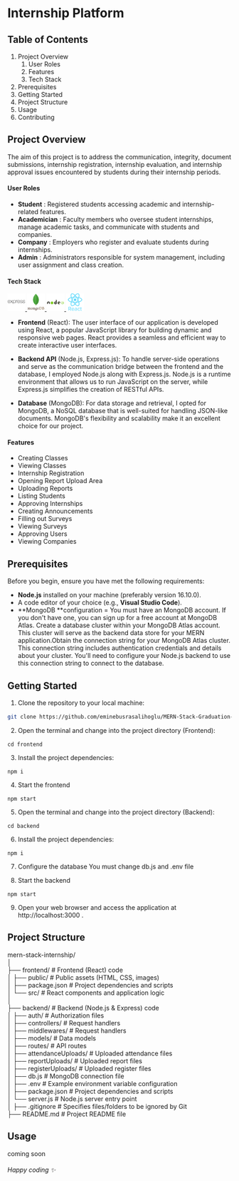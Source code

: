 # Internship Platform 
## Table of Contents
1. Project Overview
    1. User Roles
    2. Features
	3. Tech Stack
2. Prerequisites
3. Getting Started
4. Project Structure
5. Usage
6. Contributing

## Project Overview
The aim of this project is to address the communication, integrity, document submissions, internship registration, internship evaluation, and internship approval issues encountered by students during their internship periods.
#### User Roles
- **Student** : Registered students accessing academic and internship-related features.
- **Academician** : Faculty members who oversee student internships, manage academic tasks, and communicate with students and companies.
- **Company** : Employers who register and evaluate students during internships.
- **Admin** : Administrators responsible for system management, including user assignment and class creation.

#### Tech Stack
<p align="left"> <a href="https://expressjs.com" target="_blank" rel="noreferrer"> <img src="https://raw.githubusercontent.com/devicons/devicon/master/icons/express/express-original-wordmark.svg" alt="express" width="40" height="40"/> </a> <a href="https://www.mongodb.com/" target="_blank" rel="noreferrer"> <img src="https://raw.githubusercontent.com/devicons/devicon/master/icons/mongodb/mongodb-original-wordmark.svg" alt="mongodb" width="40" height="40"/> </a>     <a href="https://nodejs.org" target="_blank" rel="noreferrer"> <img src="https://raw.githubusercontent.com/devicons/devicon/master/icons/nodejs/nodejs-original-wordmark.svg" alt="nodejs" width="40" height="40"/> </a>       <a href="https://reactjs.org/" target="_blank" rel="noreferrer"> <img src="https://raw.githubusercontent.com/devicons/devicon/master/icons/react/react-original-wordmark.svg" alt="react" width="40" height="40"/> </a> </p>

- **Frontend** (React): The user interface of our application is developed using React, a popular JavaScript library for building dynamic and responsive web pages. React provides a seamless and efficient way to create interactive user interfaces.

- **Backend API** (Node.js, Express.js): To handle server-side operations and serve as the communication bridge between the frontend and the database, I employed Node.js along with Express.js. Node.js is a runtime environment that allows us to run JavaScript on the server, while Express.js simplifies the creation of RESTful APIs.

- **Database** (MongoDB): For data storage and retrieval, I opted for MongoDB, a NoSQL database that is well-suited for handling JSON-like documents. MongoDB's flexibility and scalability make it an excellent choice for our project.
#### Features
- Creating Classes
- Viewing Classes
- Internship Registration
- Opening Report Upload Area
- Uploading Reports
- Listing Students
- Approving Internships
- Creating Announcements
- Filling out Surveys
- Viewing Surveys
- Approving Users
- Viewing Companies

## Prerequisites
Before you begin, ensure you have met the following requirements:

- **Node.js** installed on your machine (preferably version 16.10.0).
- A code editor of your choice (e.g., **Visual Studio Code**). 
- **MongoDB **configuration = You must have an MongoDB account. If you don't have one, you can sign up for a free account at MongoDB Atlas. Create a database cluster within your MongoDB Atlas account. This cluster will serve as the backend data store for your MERN application.Obtain the connection string for your MongoDB Atlas cluster. This connection string includes authentication credentials and details about your cluster. You'll need to configure your Node.js backend to use this connection string to connect to the database.

## Getting Started
1.  Clone the repository to your local machine:
```bash
git clone https://github.com/eminebusrasalihoglu/MERN-Stack-Graduation-Project.git
```
2. Open the terminal and change into the project directory (Frontend):
```shell
cd frontend
```
3. Install the project dependencies:
```shell
npm i 
```
4. Start the frontend
```shell
npm start
```
5. Open the terminal and change into the project directory (Backend):
```shell
cd backend
```
6. Install the project dependencies:
```shell
npm i 
```
7. Configure the database
You must change db.js and .env file

8. Start the backend
```shell
npm start
```
9. Open your web browser and access the application at http://localhost:3000 .

## Project Structure
mern-stack-internship/ <br>
│ <br>
├── frontend/         # Frontend (React) code  <br>
│   ├── public/     # Public assets (HTML, CSS, images) <br>
│   ├── package.json    # Project dependencies and scripts <br>
│   └── src/        # React components and application logic <br>
│ <br>
├── backend/         # Backend (Node.js & Express) code <br>
│   ├── auth/     # Authorization files <br>
│   ├── controllers/ # Request handlers <br>
│   ├── middlewares/ # Request handlers <br>
│   ├── models/     # Data models <br>
│   ├── routes/     # API routes <br>
│   ├── attendanceUploads/     # Uploaded attendance files <br>
│   ├── reportUploads/     # Uploaded report files <br>
│   ├── registerUploads/     # Uploaded register files <br>
│   ├── db.js      # MongoDB connection file <br>
│   ├── .env    # Example environment variable configuration <br>
│   ├── package.json    # Project dependencies and scripts <br>
│   └── server.js   # Node.js server entry point <br>
│
├── .gitignore      # Specifies files/folders to be ignored by Git <br>
├── README.md      # Project README file  <br>

## Usage
coming soon
###### Happy coding ✨
